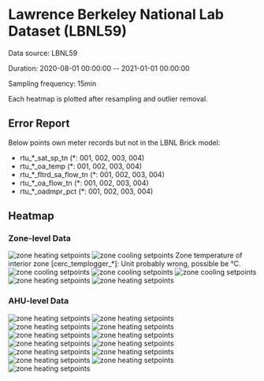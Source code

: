 # Lawrence Berkeley National Lab Dataset (LBNL59)

Data source: LBNL59

Duration: 2020-08-01 00:00:00 -- 2021-01-01 00:00:00

Sampling frequency: 15min

Each heatmap is plotted after resampling and outlier removal.

## Error Report
Below points own meter records but not in the LBNL Brick model:
- rtu_*_sat_sp_tn (\*: 001, 002, 003, 004)
- rtu_*_oa_temp (\*: 001, 002, 003, 004)
- rtu_*_fltrd_sa_flow_tn (\*: 001, 002, 003, 004)
- rtu_*_oa_flow_tn (\*: 001, 002, 003, 004)
- rtu_*_oadmpr_pct (\*: 001, 002, 003, 004)

## Heatmap
### Zone-level Data
![zone heating setpoints](./heatmap/zone_*_heating_sp.png)
![zone cooling setpoints](./heatmap/zone_*_cooling_sp.png)
Zone temperature of interior zone [cerc_templogger_*]: Unit probably wrong, possible be °C.
![zone cooling setpoints](./heatmap/cerc_templogger_*.png)
![zone cooling setpoints](./heatmap/zone_*_temp.png)
![zone cooling setpoints](./heatmap/zone_*_co2.png)
![zone heating setpoints](./heatmap/zone_*_fan_spd.png)
![zone heating setpoints](./heatmap/zone_*_hw_valve.png)

### AHU-level Data
![zone heating setpoints](./heatmap/rtu_*_sat_sp_tn.png)
![zone heating setpoints](./heatmap/rtu_*_sa_temp.png)
![zone heating setpoints](./heatmap/rtu_*_ra_temp.png)
![zone heating setpoints](./heatmap/rtu_*_ma_temp.png)
![zone heating setpoints](./heatmap/rtu_*_oa_temp.png)
![zone heating setpoints](./heatmap/rtu_*_fltrd_sa_flow_tn.png)
![zone heating setpoints](./heatmap/rtu_*_oa_flow_tn.png)
![zone heating setpoints](./heatmap/rtu_*_oadmpr_pct.png)
![zone heating setpoints](./heatmap/rtu_*_econ_stpt_tn.png)
![zone heating setpoints](./heatmap/rtu_*_pa_static_stpt_tn.png)
![zone heating setpoints](./heatmap/rtu_*_fltrd_**_plenum_press_tn.png)
![zone heating setpoints](./heatmap/rtu_*_sf_vfd_spd_fbk_tn.png)
![zone heating setpoints](./heatmap/rtu_*_rf_vfd_spd_fbk_tn.png)
